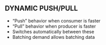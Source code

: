 ## DYNAMIC PUSH/PULL
- “Push” behavior when consumer is faster
- “Pull” behavior when producer is faster
- Switches automatically between these
- Batching demand allows batching data